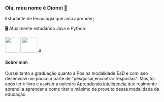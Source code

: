 ### Olá, meu nome é Dionei 👋
  Estudante de tecnologia que ama aprender;
 
  🖥️ Atualmente estudando Java e Python:


 <img width='50' heigth='50' src="https://cdn.jsdelivr.net/gh/devicons/devicon/icons/java/java-original.svg" />   <img width='50' heigth='50' src="https://cdn.jsdelivr.net/gh/devicons/devicon/icons/python/python-original.svg" /> #
 
 #### Sobre mim
Cursei tanto a graduação quanto a Pós na modalidade EaD e com isso desenvolvi um pouco a parte de "pesquisar,encontrar respostas".
 Mas,foi após ler o livro e assistir a palestra [Aprendendo inteligencia](https://www.youtube.com/watch?v=RlSCoYwnxr4) que realmente aprendi a aprender e como tirar o máximo  de proveito dessa modalidade da educação.
 

            
          
           
          
          
          

